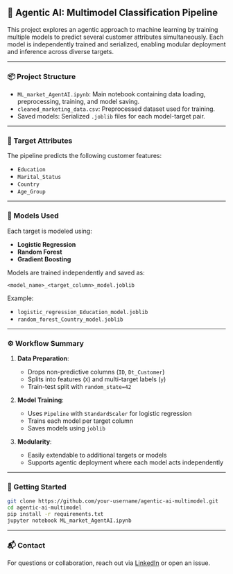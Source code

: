 ## 🧠 Agentic AI: Multimodel Classification Pipeline

This project explores an agentic approach to machine learning by training multiple models to predict several customer attributes simultaneously. Each model is independently trained and serialized, enabling modular deployment and inference across diverse targets.

---

### 📦 Project Structure

- `ML_market_AgentAI.ipynb`: Main notebook containing data loading, preprocessing, training, and model saving.
- `cleaned_marketing_data.csv`: Preprocessed dataset used for training.
- Saved models: Serialized `.joblib` files for each model-target pair.

---

### 🎯 Target Attributes

The pipeline predicts the following customer features:
- `Education`
- `Marital_Status`
- `Country`
- `Age_Group`

---

### 🧰 Models Used

Each target is modeled using:
- **Logistic Regression**
- **Random Forest**
- **Gradient Boosting**

Models are trained independently and saved as:
```
<model_name>_<target_column>_model.joblib
```

Example:
- `logistic_regression_Education_model.joblib`
- `random_forest_Country_model.joblib`

---

### ⚙️ Workflow Summary

1. **Data Preparation**:
   - Drops non-predictive columns (`ID`, `Dt_Customer`)
   - Splits into features (`X`) and multi-target labels (`y`)
   - Train-test split with `random_state=42`

2. **Model Training**:
   - Uses `Pipeline` with `StandardScaler` for logistic regression
   - Trains each model per target column
   - Saves models using `joblib`

3. **Modularity**:
   - Easily extendable to additional targets or models
   - Supports agentic deployment where each model acts independently

---

### 🚀 Getting Started

```bash
git clone https://github.com/your-username/agentic-ai-multimodel.git
cd agentic-ai-multimodel
pip install -r requirements.txt
jupyter notebook ML_market_AgentAI.ipynb
```

---

### 📬 Contact

For questions or collaboration, reach out via [LinkedIn](https://www.linkedin.com/in/your-profile) or open an issue.
